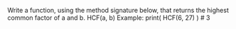 Write a function, using the method signature below, that returns the highest common factor of a and b.
HCF(a, b)
Example:
print( HCF(6, 27) )		# 3